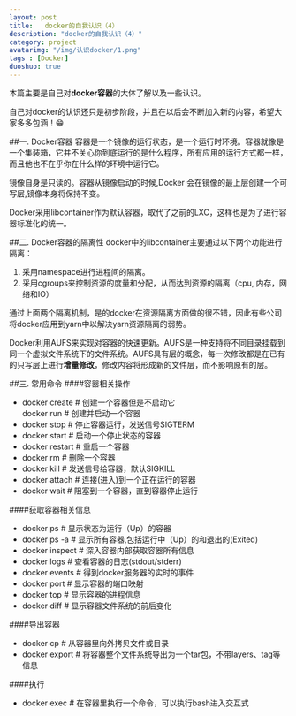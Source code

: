 ```yaml
---
layout: post
title:   docker的自我认识（4）
description: "docker的自我认识（4）"
category: project
avatarimg: "/img/认识docker/1.png"
tags : [Docker]
duoshuo: true
---
```

本篇主要是自己对**docker容器**的大体了解以及一些认识。

自己对docker的认识还只是初步阶段，并且在以后会不断加入新的内容，希望大家多多包涵！😁

<!-- more -->

##一. Docker容器
容器是一个镜像的运行状态，是一个运行时环境。容器就像是一个集装箱，它并不关心你到底运行的是什么程序，所有应用的运行方式都一样，而且他也不在乎你在什么样的环境中运行它。

镜像自身是只读的。容器从镜像启动的时候,Docker 会在镜像的最上层创建一个可写层,镜像本身将保持不变。

Docker采用libcontainer作为默认容器，取代了之前的LXC，这样也是为了进行容器标准化的统一。

##二. Docker容器的隔离性
docker中的libcontainer主要通过以下两个功能进行隔离：

1. 采用namespace进行进程间的隔离。
2. 采用cgroups来控制资源的度量和分配，从而达到资源的隔离（cpu, 内存，网络和IO）

通过上面两个隔离机制，是的docker在资源隔离方面做的很不错，因此有些公司将docker应用到yarn中以解决yarn资源隔离的弱势。

Docker利用AUFS来实现对容器的快速更新。AUFS是一种支持将不同目录挂载到同一个虚拟文件系统下的文件系统。AUFS具有层的概念，每一次修改都是在已有的只写层上进行**增量修改**，修改内容将形成新的文件层，而不影响原有的层。

##三. 常用命令
####容器相关操作

+ docker create # 创建一个容器但是不启动它		
docker run # 创建并启动一个容器			
+ docker stop # 停止容器运行，发送信号SIGTERM	
+ docker start # 启动一个停止状态的容器		
+ docker restart # 重启一个容器			
+ docker rm # 删除一个容器		
+ docker kill # 发送信号给容器，默认SIGKILL		
+ docker attach # 连接(进入)到一个正在运行的容器		
+ docker wait # 阻塞到一个容器，直到容器停止运行		

####获取容器相关信息

+ docker ps # 显示状态为运行（Up）的容器		
+ docker ps -a # 显示所有容器,包括运行中（Up）的和退出的(Exited)			
+ docker inspect # 深入容器内部获取容器所有信息		
+ docker logs # 查看容器的日志(stdout/stderr)			
+ docker events # 得到docker服务器的实时的事件		
+ docker port # 显示容器的端口映射		
+ docker top # 显示容器的进程信息		
+ docker diff # 显示容器文件系统的前后变化		

####导出容器

+ docker cp # 从容器里向外拷贝文件或目录		
+ docker export # 将容器整个文件系统导出为一个tar包，不带layers、tag等信息		

####执行

+ docker exec # 在容器里执行一个命令，可以执行bash进入交互式		